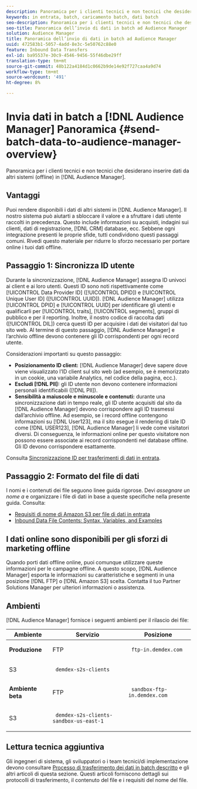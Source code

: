 ```yaml
---
description: Panoramica per i clienti tecnici e non tecnici che desiderano inserire in Audience Manager i dati provenienti da altri sistemi (offline).
keywords: in entrata, batch, caricamento batch, dati batch
seo-description: Panoramica per i clienti tecnici e non tecnici che desiderano inserire in Audience Manager i dati provenienti da altri sistemi (offline). A questo scopo, utilizza l’opzione di caricamento batch nell’Audience Manager.
seo-title: Panoramica dell’invio di dati in batch ad Audience Manager
solution: Audience Manager
title: Panoramica dell’invio di dati in batch ad Audience Manager
uuid: 472583b1-5057-4add-8e3c-5e50762c88e0
feature: Inbound Data Transfers
exl-id: ba95537e-30c9-4546-9456-55f46dbe29ff
translation-type: tm+mt
source-git-commit: 48b122a4184d1c0662b9de14e92f727caa4a9d74
workflow-type: tm+mt
source-wordcount: '491'
ht-degree: 8%

---
```


# Invia dati in batch a [!DNL Audience Manager] Panoramica {#send-batch-data-to-audience-manager-overview}

Panoramica per i clienti tecnici e non tecnici che desiderano inserire dati da altri sistemi (offline) in [!DNL Audience Manager].

## Vantaggi

Puoi rendere disponibili i dati di altri sistemi in [!DNL Audience Manager]. Il nostro sistema può aiutarti a sbloccare il valore e a sfruttare i dati utente raccolti in precedenza. Questo include informazioni su acquisti, indagini sui clienti, dati di registrazione, [!DNL CRM] database, ecc. Sebbene ogni integrazione presenti le proprie sfide, tutti condividono questi passaggi comuni. Rivedi questo materiale per ridurre lo sforzo necessario per portare online i tuoi dati offline.

## Passaggio 1: Sincronizza ID utente

Durante la sincronizzazione, [!DNL Audience Manager] assegna ID univoci ai client e ai loro utenti. Questi ID sono noti rispettivamente come [!UICONTROL Data Provider ID] ([!UICONTROL DPID]) e [!UICONTROL Unique User ID] ([!UICONTROL UUID]). [!DNL Audience Manager] utilizza  [!UICONTROL DPID] e  [!UICONTROL UUID] per identificare gli utenti e qualificarli per  [!UICONTROL traits],  [!UICONTROL segments], gruppi di pubblico e per il reporting. Inoltre, il nostro codice di raccolta dati ([!UICONTROL DIL]) cerca questi ID per acquisire i dati dei visitatori dal tuo sito web. Al termine di questo passaggio, [!DNL Audience Manager] e l’archivio offline devono contenere gli ID corrispondenti per ogni record utente.

Considerazioni importanti su questo passaggio:

* **Posizionamento ID client:** [!DNL Audience Manager]  deve sapere dove viene visualizzato l’ID client sul sito web (ad esempio, se è memorizzato in un cookie, una variabile Analytics, nel codice della pagina, ecc.).
* **Escludi  [!DNL PII]:** gli ID utente non devono contenere informazioni personali identificabili ([!DNL PII]).
* **Sensibilità a maiuscole e minuscole e contenuti:** durante una sincronizzazione dati in tempo reale, gli ID utente acquisiti dal sito da  [!DNL Audience Manager] devono corrispondere agli ID trasmessi dall’archivio offline. Ad esempio, se i record offline contengono informazioni su [!DNL User123], ma il sito esegue il rendering di tale ID come [!DNL USER123], [!DNL Audience Manager] li vede come visitatori diversi. Di conseguenza, le informazioni online per questo visitatore non possono essere associate ai record corrispondenti nel database offline. Gli ID devono corrispondere esattamente.

Consulta [Sincronizzazione ID per trasferimenti di dati in entrata](../../../integration/sending-audience-data/batch-data-transfer-explained/id-sync-http.md).

## Passaggio 2: Formato del file di dati

I nomi e i contenuti dei file seguono linee guida rigorose. Devi *assegnare un nome a* e organizzare i file di dati in base a queste specifiche nella presente guida. Consulta:

* [Requisiti di nome di Amazon S3 per file di dati in entrata](../../../integration/sending-audience-data/batch-data-transfer-explained/inbound-s3-filenames.md)
* [Inbound Data File Contents: Syntax, Variables, and Examples](../../../integration/sending-audience-data/batch-data-transfer-explained/inbound-file-contents.md)

## I dati online sono disponibili per gli sforzi di marketing offline

Quando porti dati offline online, puoi comunque utilizzare queste informazioni per le campagne offline. A questo scopo, [!DNL Audience Manager] esporta le informazioni su caratteristiche e segmenti in una posizione [!DNL FTP] o [!DNL Amazon S3] scelta. Contatta il tuo Partner Solutions Manager per ulteriori informazioni o assistenza.

## Ambienti

[!DNL Audience Manager] fornisce i seguenti ambienti per il rilascio dei file:

<table id="table_A61AA64578944B23B5A7355F2A76E882"> 
 <thead> 
  <tr> 
   <th colname="col1" class="entry"> Ambiente </th> 
   <th colname="col02" class="entry"> Servizio </th> 
   <th colname="col2" class="entry"> Posizione </th> 
  </tr> 
 </thead>
 <tbody> 
  <tr> 
   <td colname="col1" morerows="1"> <b>Produzione</b> </td> 
   <td colname="col02"> FTP </td> 
   <td colname="col2"> <p> <code> ftp-in.demdex.com</code> </p> </td> 
  </tr> 
  <tr> 
   <td colname="col02"> S3 </td> 
   <td colname="col2"> <p> <code> demdex-s2s-clients</code> </p> </td> 
  </tr> 
  <tr> 
   <td colname="col1" morerows="1"> <b>Ambiente beta</b> </td> 
   <td colname="col02"> FTP </td> 
   <td colname="col2"> <p><code> sandbox-ftp-in.demdex.com</code> </p> </td> 
  </tr> 
  <tr> 
   <td colname="col02"> S3 </td> 
   <td colname="col2"> <p> <code> demdex-s2s-clients-sandbox-us-east-1</code> </p> </td> 
  </tr> 
 </tbody> 
</table>

## Lettura tecnica aggiuntiva

Gli ingegneri di sistema, gli sviluppatori o i team tecnici/di implementazione devono consultare [Processo di trasferimento dei dati in batch descritto](../../../integration/sending-audience-data/batch-data-transfer-explained/batch-data-transfer-explained.md) e gli altri articoli di questa sezione. Questi articoli forniscono dettagli sui protocolli di trasferimento, il contenuto del file e i requisiti del nome del file.
